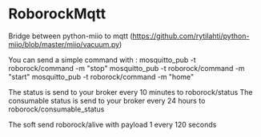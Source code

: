 # RoborockMqtt
Bridge between python-miio to mqtt (https://github.com/rytilahti/python-miio/blob/master/miio/vacuum.py)

You can send a simple command with :
mosquitto_pub -t roborock/command -m "stop"
mosquitto_pub -t roborock/command -m "start"
mosquitto_pub -t roborock/command -m "home"

The status is send to your broker every 10 minutes to roborock/status
The consumable status is send to your broker every 24 hours to roborock/consumable_status

The soft send roborock/alive with payload 1 every 120 seconds
